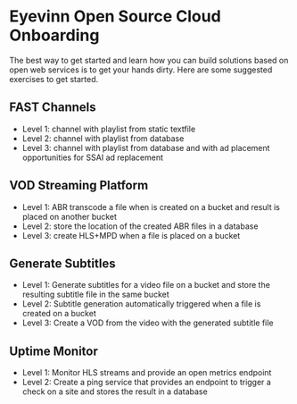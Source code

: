 # Eyevinn Open Source Cloud Onboarding

The best way to get started and learn how you can build solutions based on open web services is to get your hands dirty. Here are some suggested exercises to get started.

## FAST Channels

- Level 1: channel with playlist from static textfile
- Level 2: channel with playlist from database
- Level 3: channel with playlist from database and with ad placement opportunities for SSAI ad replacement

## VOD Streaming Platform

- Level 1: ABR transcode a file when is created on a bucket and result is placed on another bucket
- Level 2: store the location of the created ABR files in a database
- Level 3: create HLS+MPD when a file is placed on a bucket 

## Generate Subtitles

- Level 1: Generate subtitles for a video file on a bucket and store the resulting subtitle file in the same bucket
- Level 2: Subtitle generation automatically triggered when a file is created on a bucket
- Level 3: Create a VOD from the video with the generated subtitle file

## Uptime Monitor

- Level 1: Monitor HLS streams and provide an open metrics endpoint 
- Level 2: Create a ping service that provides an endpoint to trigger a check on a site and stores the result in a database